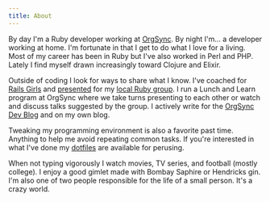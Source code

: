 ```yaml
---
title: About
---
```


By day I'm a Ruby developer working at [OrgSync][1].
By night I'm... a developer working at home.
I'm fortunate in that I get to do what I love for a living.
Most of my career has been in Ruby but I've also worked in Perl and PHP.
Lately I find myself drawn increasingly toward Clojure and Elixir.

Outside of coding I look for ways to share what I know.
I've coached for [Rails Girls][2] and [presented][3] for my [local Ruby group][4].
I run a Lunch and Learn program at OrgSync where we take turns presenting to each other or watch and discuss talks suggested by the group.
I actively write for the [OrgSync Dev Blog][5] and on my own blog.

Tweaking my programming environment is also a favorite past time.
Anything to help me avoid repeating common tasks.
If you're interested in what I've done my [dotfiles][6] are available for perusing.

When not typing vigorously I watch movies, TV series, and football (mostly college).
I enjoy a good gimlet made with Bombay Saphire or Hendricks gin.
I'm also one of two people responsible for the life of a small person.
It's a crazy world.

[1]: http://www.orgsync.com/
[2]: http://railsgirls.com/
[3]: /talks/
[4]: http://www.dallasrb.org/
[5]: http://devblog.orgsync.com/
[6]: https://github.com/AaronLasseigne/dotfiles

